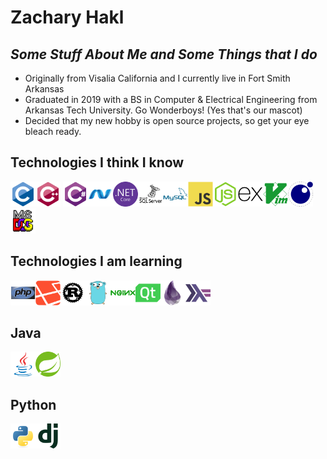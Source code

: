 <link rel="stylesheet" href="https://cdn.jsdelivr.net/gh/devicons/devicon@latest/devicon.min.css">

# Zachary Hakl

## _Some Stuff About Me and Some Things that I do_

* Originally from Visalia California and I currently live in Fort Smith Arkansas
* Graduated in 2019 with a BS in Computer & Electrical Engineering from Arkansas Tech University. Go Wonderboys! (Yes that's our mascot)
* Decided that my new hobby is open source projects, so get your eye bleach ready.

## Technologies I think I know

<img height=40 src="./node_modules/devicon/icons/c/c-original.svg"/><img height=40 src="./node_modules/devicon/icons/cplusplus/cplusplus-original.svg"/>
<img height=40 src="./node_modules/devicon/icons/csharp/csharp-original.svg"/><img height=40 src="./node_modules/devicon/icons/dot-net/dot-net-original.svg"/><img height=40 src="./node_modules/devicon/icons/dotnetcore/dotnetcore-original.svg"/><img height=40 src="./node_modules/devicon/icons/microsoftsqlserver/microsoftsqlserver-plain-wordmark.svg"/><img height=40 src="./node_modules/devicon/icons/mysql/mysql-plain-wordmark.svg"/><img height=40 src="./node_modules/devicon/icons/javascript/javascript-original.svg"/><img height=40 src="./node_modules/devicon/icons/nodejs/nodejs-original.svg"/><img height=40 src="./node_modules/devicon/icons/express/express-original.svg"/><img height=40 src="./node_modules/devicon/icons/vim/vim-plain.svg"/><img height=40 src="./node_modules/devicon/icons/lua/lua-original.svg"/><img height=40 src="./node_modules/devicon/icons/msdos/msdos-original.svg"/>

## Technologies I am learning

<img height=40 src="./node_modules/devicon/icons/php/php-original.svg"/><img height=40 src="./node_modules/devicon/icons/laravel/laravel-plain.svg"/><img height=40 src="./node_modules/devicon/icons/rust/rust-plain.svg"/><img height=40 src="./node_modules/devicon/icons/go/go-original.svg"/><img height=40 src="./node_modules/devicon/icons/nginx/nginx-original.svg"/><img height=40 src="./node_modules/devicon/icons/qt/qt-original.svg"/><img height=40 src="./node_modules/devicon/icons/elixir/elixir-original.svg"/><img height=40 src="./node_modules/devicon/icons/haskell/haskell-original.svg"/>

## Java 

<img height=40 src="./node_modules/devicon/icons/java/java-original.svg"/><img height=40 src="./node_modules/devicon/icons/spring/spring-original.svg"/>

## Python

<img height=40 src="./node_modules/devicon/icons/python/python-original.svg"/><img height=40 src="./node_modules/devicon/icons/django/django-plain.svg"/>
